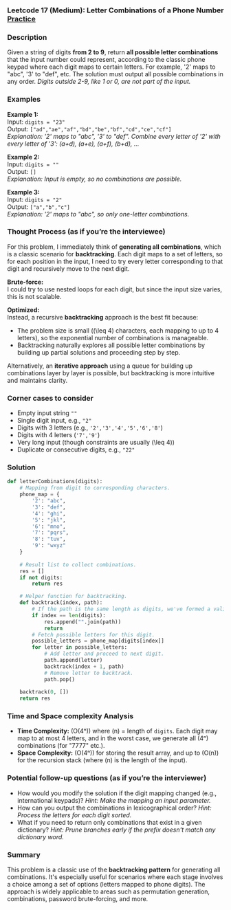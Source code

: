 ### Leetcode 17 (Medium): Letter Combinations of a Phone Number [Practice](https://leetcode.com/problems/letter-combinations-of-a-phone-number)

### Description  
Given a string of digits **from 2 to 9**, return **all possible letter combinations** that the input number could represent, according to the classic phone keypad where each digit maps to certain letters. For example, '2' maps to "abc", '3' to "def", etc. The solution must output all possible combinations in any order. *Digits outside 2-9, like 1 or 0, are not part of the input.*

### Examples  

**Example 1:**  
Input: `digits = "23"`  
Output: `["ad","ae","af","bd","be","bf","cd","ce","cf"]`  
*Explanation: '2' maps to "abc", '3' to "def". Combine every letter of '2' with every letter of '3': (a+d), (a+e), (a+f), (b+d), …*

**Example 2:**  
Input: `digits = ""`  
Output: `[]`  
*Explanation: Input is empty, so no combinations are possible.*

**Example 3:**  
Input: `digits = "2"`  
Output: `["a","b","c"]`  
*Explanation: '2' maps to "abc", so only one-letter combinations.*

### Thought Process (as if you’re the interviewee)  
For this problem, I immediately think of **generating all combinations**, which is a classic scenario for **backtracking**. Each digit maps to a set of letters, so for each position in the input, I need to try every letter corresponding to that digit and recursively move to the next digit.

**Brute-force:**  
I could try to use nested loops for each digit, but since the input size varies, this is not scalable.

**Optimized:**  
Instead, a recursive **backtracking** approach is the best fit because:
- The problem size is small (\(\leq 4\) characters, each mapping to up to 4 letters), so the exponential number of combinations is manageable.
- Backtracking naturally explores all possible letter combinations by building up partial solutions and proceeding step by step.

Alternatively, an **iterative approach** using a queue for building up combinations layer by layer is possible, but backtracking is more intuitive and maintains clarity.

### Corner cases to consider  
- Empty input string `""`
- Single digit input, e.g., `"2"`
- Digits with 3 letters (e.g., `'2','3','4','5','6','8'`)
- Digits with 4 letters (`'7','9'`)
- Very long input (though constraints are usually \(\leq 4\))
- Duplicate or consecutive digits, e.g., `"22"`

### Solution

```python
def letterCombinations(digits):
    # Mapping from digit to corresponding characters.
    phone_map = {
        '2': "abc",
        '3': "def",
        '4': "ghi",
        '5': "jkl",
        '6': "mno",
        '7': "pqrs",
        '8': "tuv",
        '9': "wxyz"
    }
    
    # Result list to collect combinations.
    res = []
    if not digits:
        return res

    # Helper function for backtracking.
    def backtrack(index, path):
        # If the path is the same length as digits, we've formed a valid combination.
        if index == len(digits):
            res.append("".join(path))
            return
        # Fetch possible letters for this digit.
        possible_letters = phone_map[digits[index]]
        for letter in possible_letters:
            # Add letter and proceed to next digit.
            path.append(letter)
            backtrack(index + 1, path)
            # Remove letter to backtrack.
            path.pop()
    
    backtrack(0, [])
    return res
```

### Time and Space complexity Analysis  

- **Time Complexity:** \(O(4ⁿ)\) where \(n\) = length of `digits`. Each digit may map to at most 4 letters, and in the worst case, we generate all \(4ⁿ\) combinations (for "7777" etc.).
- **Space Complexity:** \(O(4ⁿ)\) for storing the result array, and up to \(O(n)\) for the recursion stack (where \(n\) is the length of the input).

### Potential follow-up questions (as if you’re the interviewer)  

- How would you modify the solution if the digit mapping changed (e.g., international keypads)?
  *Hint: Make the mapping an input parameter.*
- How can you output the combinations in lexicographical order?
  *Hint: Process the letters for each digit sorted.*
- What if you need to return only combinations that exist in a given dictionary?
  *Hint: Prune branches early if the prefix doesn't match any dictionary word.*

### Summary

This problem is a classic use of the **backtracking pattern** for generating all combinations. It's especially useful for scenarios where each stage involves a choice among a set of options (letters mapped to phone digits). The approach is widely applicable to areas such as permutation generation, combinations, password brute-forcing, and more.